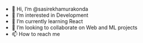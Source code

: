 - 👋 Hi, I’m @sasirekhamurakonda
- 👀 I’m interested in Development
- 🌱 I’m currently learning React
- 💞️ I’m looking to collaborate on Web and ML projects
- 📫 How to reach me 

<!---
sasirekhamurakonda/sasirekhamurakonda is a ✨ special ✨ repository because its `README.md` (this file) appears on your GitHub profile.
You can click the Preview link to take a look at your changes.
--->
